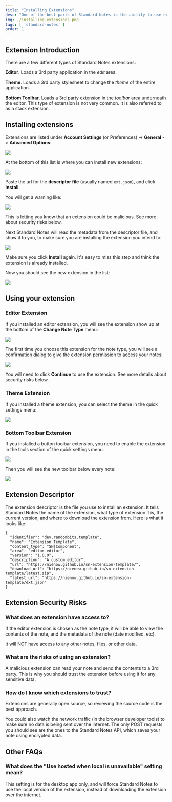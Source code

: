 ```yaml
---
title: "Installing Extensions"
desc: "One of the best parts of Standard Notes is the ability to use extensions (also called plugins). This guide covers how to install extensions."
img: ./installing-extensions.png
tags: [ 'standard-notes' ]
order: 1
---
```


## Extension Introduction

There are a few different types of Standard Notes extensions:

**Editor**. Loads a 3rd party application in the *edit* area.

**Theme**. Loads a 3rd party stylesheet to change the *theme* of the entire application.

**Bottom Toolbar**. Loads a 3rd party extension in the
*toolbar* area underneath the editor. This type of extension is not very common. It is also referred to as a stack extension.

## Installing extensions

Extensions are listed under **Account Settings** (or Preferences) -> **General** -> **Advanced Options**:

<img src="/images/sn/pref.webp"/>

At the bottom of this list is where you can install new extensions:

<img src="/images/sn/install.webp"/>

Paste the url for the **descriptor file** (usually named `ext.json`), and click **Install**.

You will get a warning like:

<img src="/images/sn/warning1.webp"/>

This is letting you know that an extension could be malicious. See more about security risks below.

Next Standard Notes will read the metadata from the descriptor file, and show it to you, to make sure you are installing the extension you intend to:

<img src="/images/sn/confirm-install.webp"/>

Make sure you click **Install** again. It's easy to miss this step and think the extension is already installed.

Now you should see the new extension in the list:

<img src="/images/sn/install-entry.webp"/>

## Using your extension

### Editor Extension

If you installed an editor extension, you will see the extension show up at the bottom of the **Change Note Type** menu:

<img src="/images/sn/choose-editor.webp"/>

The first time you choose this extension for the note type, you will see a confirmation dialog to give the extension permission to access your notes:

<img src="/images/sn/interact.webp"/>

You will need to click **Continue** to use the extension. See more details about security risks below.

### Theme Extension

If you installed a theme extension, you can select the theme in the quick settings menu:

<img src="/images/sn/appearance.webp"/>

### Bottom Toolbar Extension

If you installed a button toolbar extension, you need to enable the extension in the tools section of the quick settings menu.

<img src="/images/sn/tools.webp"/>

Then you will see the new toolbar below every note:

<img src="/images/sn/toolbar.webp"/>

## Extension Descriptor

The extension descriptor is the file you use to install an extension. It tells Standard Notes the name of the extension, what type of extension it is, the current version, and where to download the extension from. Here is what it looks like:

```
{
  "identifier": "dev.randombits.template",
  "name": "Extension Template",
  "content_type": "SN|Component",
  "area": "editor-editor",
  "version": "1.0.0",
  "description": "A custom editor",
  "url": "https://nienow.github.io/sn-extension-template/",
  "download_url": "https://nienow.github.io/sn-extension-template/latest.zip",
  "latest_url": "https://nienow.github.io/sn-extension-template/ext.json"
}
```

## Extension Security Risks

### What does an extension have access to?

If the editor extension is chosen as the note type, it will be able to view the contents of the note, and the metadata of the note (date modified, etc).

It will NOT have access to any other notes, files, or other data.

### What are the risks of using an extension?

A malicious extension can read your note and send the contents to a 3rd party. This is why you should trust the extension before using it for any sensitive data.

### How do I know which extensions to trust?

Extensions are generally open source, so reviewing the source code is the best approach.

You could also watch the network traffic (in the browser developer tools) to make sure no data is being sent over the internet. The only POST requests you should see are the ones to the Standard Notes API, which saves your note using encrypted data.

## Other FAQs

### What does the "Use hosted when local is unavailable" setting mean?

This setting is for the desktop app only, and will force Standard Notes to use the local version of the extension, instead of downloading the extension over the internet.

